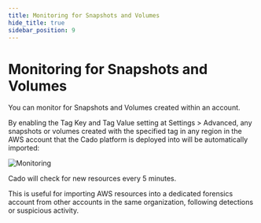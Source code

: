 ```yaml
---
title: Monitoring for Snapshots and Volumes
hide_title: true
sidebar_position: 9
---
```


# Monitoring for Snapshots and Volumes

You can monitor for Snapshots and Volumes created within an account.

By enabling the Tag Key and Tag Value setting at Settings > Advanced, any snapshots or volumes created with the specified tag in any region in the AWS account that the Cado platform is deployed into will be automatically imported:

![Monitoring](/img/tag-monitor.png)

Cado will check for new resources every 5 minutes.

This is useful for importing AWS resources into a dedicated forensics account from other accounts in the same organization, following detections or suspicious activity.